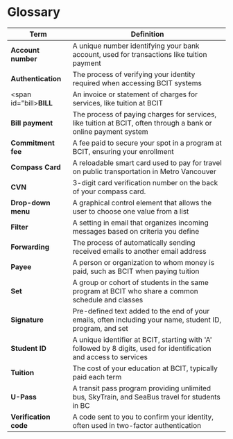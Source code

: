 # **Glossary**

| **Term** | **Definition** |
|----------|----------------|
| <span id="account-number">**Account number**</span> | A unique number identifying your bank account, used for transactions like tuition payment |
| <span id ="authentication">**Authentication**</span> | The process of verifying your identity required when accessing BCIT systems | 
| <span id="bill>**BILL**</span> | An invoice or statement of charges for services, like tuition at BCIT |
| <span id="bill-payment"> **Bill payment** </span> | The process of paying charges for services, like tuition at BCIT, often through a bank or online payment system |
| <span id="commitment-fee">**Commitment fee**</span> | A fee paid to secure your spot in a program at BCIT, ensuring your enrollment |
| <span id="compass-card">**Compass Card**</span>| A reloadable smart card used to pay for travel on public transportation in Metro Vancouver |
| <span id="cvn">**CVN**</span>| 3-digit card verification number on the back of your compass card. |
| <span id="drop-down-menu">**Drop-down menu**</span> | A graphical control element that allows the user to choose one value from a list |
| <span id="filter">**Filter**</span> | A setting in email that organizes incoming messages based on criteria you define |
| <span id="forwarding">**Forwarding**</span> | The process of automatically sending received emails to another email address |
| <span id="payee">**Payee**</span> | A person or organization to whom money is paid, such as BCIT when paying tuition |
| <span id="set"> **Set** </span> | A group or cohort of students in the same program at BCIT who share a common schedule and classes |
| <span id="signature">**Signature**</span> | Pre-defined text added to the end of your emails, often including your name, student ID, program, and set |
| <span id="student-id">**Student ID**</span> | A unique identifier at BCIT, starting with 'A' followed by 8 digits, used for identification and access to services |
| <span id ="tuition">**Tuition**</span> | The cost of your education at BCIT, typically paid each term |
| <span id="u-pass">**U-Pass**</span> | A transit pass program providing unlimited bus, SkyTrain, and SeaBus travel for students in BC |
| <span id="verification code">**Verification code**</span> | A code sent to you to confirm your identity, often used in two-factor authentication |
